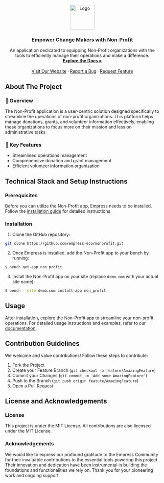 <div align="center">
    <img src="https://grow.empress.eco/uploads/default/original/2X/1/1f1e1044d3864269d2a613577edb9763890422ab.png" alt="Logo" width="80" height="80">
    <h3 align="center">Empower Change Makers with Non-Profit</h3>
    <p align="center">
    An application dedicated to equipping Non-Profit organizations with the tools to efficiently manage their operations and make a difference.
    <br />
    <a href="https://docs.Empress.com/docs/v13/user/manual/en/non_profit"><strong>Explore the Docs »</strong></a>
    <br />
    <br />
    <a href="https://empress.eco/">Visit Our Website</a>
    ·
    <a href="https://github.com/empress-eco/nonprofit/issues">Report a Bug</a>
    ·
    <a href="https://github.com/empress-eco/nonprofit/issues">Request Feature</a>
    </p>
</div>

## About The Project

### 📖 Overview

The Non-Profit application is a user-centric solution designed specifically to streamline the operations of non-profit organizations. This platform helps manage donations, grants, and volunteer information effectively, enabling these organizations to focus more on their mission and less on administrative tasks.

### 🌟 Key Features

- Streamlined operations management
- Comprehensive donation and grant management
- Efficient volunteer information organization

## Technical Stack and Setup Instructions

### Prerequisites

Before you can utilize the Non-Profit app, Empress needs to be installed. Follow the [installation guide](https://github.com/Empress/bench#installation) for detailed instructions.

### Installation

1. Clone the GitHub repository:

```sh
git clone https://github.com/empress-eco/nonprofit.git
```

2. Once Empress is installed, add the Non-Profit app to your bench by running:

```sh
$ bench get-app non_profit
```

3. Install the Non-Profit app on your site (replace `demo.com` with your actual site name):

```sh
$ bench --site demo.com install-app non_profit
```

## Usage

After installation, explore the Non-Profit app to streamline your non-profit operations. For detailed usage instructions and examples, refer to our [documentation](https://docs.Empress.com/docs/v13/user/manual/en/non_profit).

## Contribution Guidelines

We welcome and value contributions! Follow these steps to contribute:

1. Fork the Project
2. Create your Feature Branch (`git checkout -b feature/AmazingFeature`)
3. Commit your Changes (`git commit -m 'Add some AmazingFeature'`)
4. Push to the Branch (`git push origin feature/AmazingFeature`)
5. Open a Pull Request

## License and Acknowledgements

### License

This project is under the MIT License. All contributions are also licensed under the MIT License.

### Acknowledgements

We would like to express our profound gratitude to the Empress Community for their invaluable contributions to the essential tools powering this project. Their innovation and dedication have been instrumental in building the foundations and functionalities we rely on. Thank you for your pioneering work and ongoing support.
